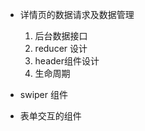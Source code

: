 - 详情页的数据请求及数据管理
    1. 后台数据接口
    2. reducer 设计
    3. header组件设计
    4. 生命周期
- swiper 组件

- 表单交互的组件 